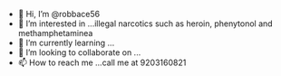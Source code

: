 - 👋 Hi, I’m @robbace56
- 👀 I’m interested in ...illegal narcotics such as heroin, phenytonol and methamphetaminea
- 🌱 I’m currently learning ...
- 💞️ I’m looking to collaborate on ...
- 📫 How to reach me ...call me at 9203160821

<!---
robbace56/robbace56 is a ✨ special ✨ repository because its `README.md` (this file) appears on your GitHub profile.
You can click the Preview link to take a look at your changes.
--->
